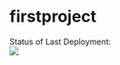 # firstproject
Status of Last Deployment: <br>
<img src="https://github.com/bulatovm/firstproject/workflows/VI-CD-pipeline-to-AWS-elasticbeanstalk/badge.svg?branch=main"><br>
